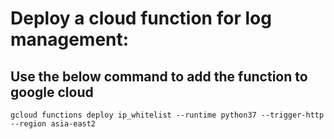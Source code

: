 # Deploy a cloud function for log management:

## Use the below command to add the function to google cloud
```
gcloud functions deploy ip_whitelist --runtime python37 --trigger-http --region asia-east2
```
